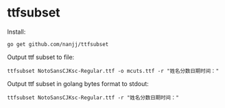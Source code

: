 # ttfsubset

Install:

```
go get github.com/nanjj/ttfsubset
```

Output ttf subset to file:

```
ttfsubset NotoSansCJKsc-Regular.ttf -o mcuts.ttf -r "姓名分数日期时间："
```

Output ttf subset in golang bytes format to stdout:

```
ttfsubset NotoSansCJKsc-Regular.ttf -r "姓名分数日期时间："
```
